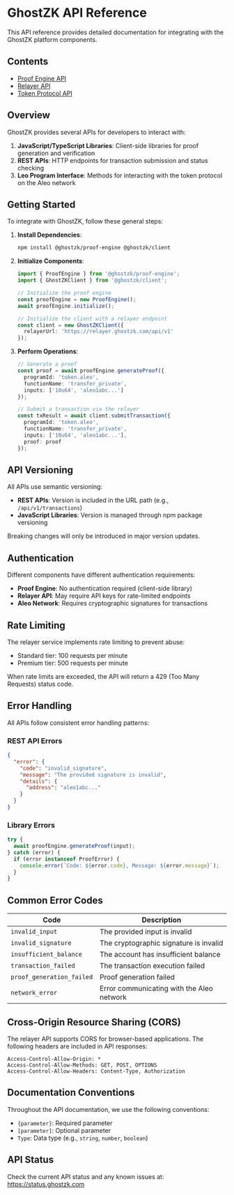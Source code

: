 # GhostZK API Reference

This API reference provides detailed documentation for integrating with the GhostZK platform components.

## Contents

- [Proof Engine API](./proof-engine.md)
- [Relayer API](./relayer.md)
- [Token Protocol API](./token-protocol.md)

## Overview

GhostZK provides several APIs for developers to interact with:

1. **JavaScript/TypeScript Libraries**: Client-side libraries for proof generation and verification
2. **REST APIs**: HTTP endpoints for transaction submission and status checking
3. **Leo Program Interface**: Methods for interacting with the token protocol on the Aleo network

## Getting Started

To integrate with GhostZK, follow these general steps:

1. **Install Dependencies**:
   ```bash
   npm install @ghostzk/proof-engine @ghostzk/client
   ```

2. **Initialize Components**:
   ```typescript
   import { ProofEngine } from '@ghostzk/proof-engine';
   import { GhostZKClient } from '@ghostzk/client';

   // Initialize the proof engine
   const proofEngine = new ProofEngine();
   await proofEngine.initialize();

   // Initialize the client with a relayer endpoint
   const client = new GhostZKClient({
     relayerUrl: 'https://relayer.ghostzk.com/api/v1'
   });
   ```

3. **Perform Operations**:
   ```typescript
   // Generate a proof
   const proof = await proofEngine.generateProof({
     programId: 'token.aleo',
     functionName: 'transfer_private',
     inputs: ['10u64', 'aleo1abc...']
   });

   // Submit a transaction via the relayer
   const txResult = await client.submitTransaction({
     programId: 'token.aleo',
     functionName: 'transfer_private',
     inputs: ['10u64', 'aleo1abc...'],
     proof: proof
   });
   ```

## API Versioning

All APIs use semantic versioning:

- **REST APIs**: Version is included in the URL path (e.g., `/api/v1/transactions`)
- **JavaScript Libraries**: Version is managed through npm package versioning

Breaking changes will only be introduced in major version updates.

## Authentication

Different components have different authentication requirements:

- **Proof Engine**: No authentication required (client-side library)
- **Relayer API**: May require API keys for rate-limited endpoints
- **Aleo Network**: Requires cryptographic signatures for transactions

## Rate Limiting

The relayer service implements rate limiting to prevent abuse:

- Standard tier: 100 requests per minute
- Premium tier: 500 requests per minute

When rate limits are exceeded, the API will return a 429 (Too Many Requests) status code.

## Error Handling

All APIs follow consistent error handling patterns:

### REST API Errors

```json
{
  "error": {
    "code": "invalid_signature",
    "message": "The provided signature is invalid",
    "details": {
      "address": "aleo1abc..."
    }
  }
}
```

### Library Errors

```typescript
try {
  await proofEngine.generateProof(input);
} catch (error) {
  if (error instanceof ProofError) {
    console.error(`Code: ${error.code}, Message: ${error.message}`);
  }
}
```

## Common Error Codes

| Code | Description |
|------|-------------|
| `invalid_input` | The provided input is invalid |
| `invalid_signature` | The cryptographic signature is invalid |
| `insufficient_balance` | The account has insufficient balance |
| `transaction_failed` | The transaction execution failed |
| `proof_generation_failed` | Proof generation failed |
| `network_error` | Error communicating with the Aleo network |

## Cross-Origin Resource Sharing (CORS)

The relayer API supports CORS for browser-based applications. The following headers are included in API responses:

```
Access-Control-Allow-Origin: *
Access-Control-Allow-Methods: GET, POST, OPTIONS
Access-Control-Allow-Headers: Content-Type, Authorization
```

## Documentation Conventions

Throughout the API documentation, we use the following conventions:

- `{parameter}`: Required parameter
- `[parameter]`: Optional parameter
- `Type`: Data type (e.g., `string`, `number`, `boolean`)

## API Status

Check the current API status and any known issues at:
https://status.ghostzk.com
